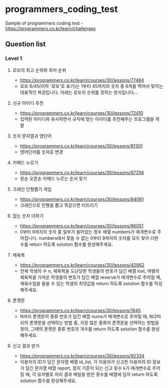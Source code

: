 # programmers_coding_test
Sample of programmers coding test - https://programmers.co.kr/learn/challenges

## Question list

### Level 1

1. 로또의 최고 순위와 최저 순위
   - https://programmers.co.kr/learn/courses/30/lessons/77484
   - 로또 6/45(이하 '로또'로 표기)는 1부터 45까지의 숫자 중 6개를 찍어서 맞히는 대표적인 복권입니다. 아래는 로또의 순위를 정하는 방식입니다...

2. 신규 아이디 추천
   - https://programmers.co.kr/learn/courses/30/lessons/72410
   - 입력된 아이디와 유사하면서 규칙에 맞는 아이디를 추천해주는 프로그램을 개발

3. 숫자 문자열과 영단어
   - https://programmers.co.kr/learn/courses/30/lessons/81301
   - 영어단어를 숫자로 변경

4. 키패드 누르기
   - https://programmers.co.kr/learn/courses/30/lessons/67256
   - 왼손 오른손 키패드 누르는 순서 찾기

5. 크레인 인형뽑기 게임
   - https://programmers.co.kr/learn/courses/30/lessons/64061
   - 크레인으로 인형을 뽑고 똑같으면 터뜨리기

6. 없는 숫자 더하기
   - https://programmers.co.kr/learn/courses/30/lessons/86051
   - 0부터 9까지의 숫자 중 일부가 들어있는 정수 배열 numbers가 매개변수로 주어집니다. numbers에서 찾을 수 없는 0부터 9까지의 숫자를 모두 찾아 더한 수를 return 하도록 solution 함수를 완성해주세요.

7. 체육복
   - https://programmers.co.kr/learn/courses/30/lessons/42862
   - 전체 학생의 수 n, 체육복을 도난당한 학생들의 번호가 담긴 배열 lost, 여벌의 체육복을 가져온 학생들의 번호가 담긴 배열 reserve가 매개변수로 주어질 때, 체육수업을 들을 수 있는 학생의 최댓값을 return 하도록 solution 함수를 작성해주세요.

8. 폰켓몬
   - https://programmers.co.kr/learn/courses/30/lessons/1845
   - N마리 폰켓몬의 종류 번호가 담긴 배열 nums가 매개변수로 주어질 때, N/2마리의 폰켓몬을 선택하는 방법 중, 가장 많은 종류의 폰켓몬을 선택하는 방법을 찾아, 그때의 폰켓몬 종류 번호의 개수를 return 하도록 solution 함수를 완성해주세요.

9. 신고 결과 받기
   - https://programmers.co.kr/learn/courses/30/lessons/92334
   - 이용자의 ID가 담긴 문자열 배열 id_list, 각 이용자가 신고한 이용자의 ID 정보가 담긴 문자열 배열 report, 정지 기준이 되는 신고 횟수 k가 매개변수로 주어질 때, 각 유저별로 처리 결과 메일을 받은 횟수를 배열에 담아 return 하도록 solution 함수를 완성해주세요.